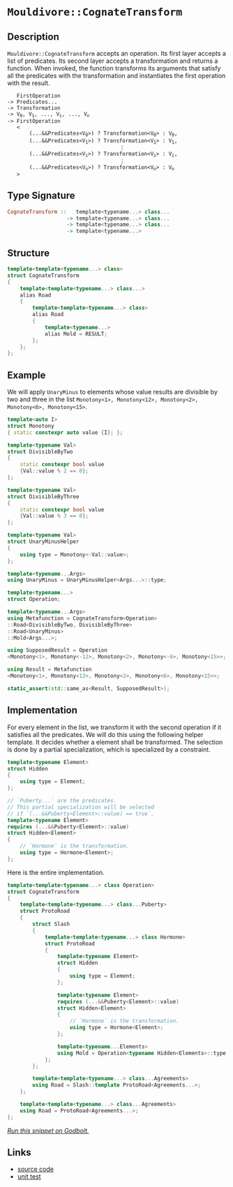 <!-- Copyright 2024 Feng Mofan
SPDX-License-Identifier: Apache-2.0 -->

# `Mouldivore::CognateTransform`

## Description

`Mouldivore::CognateTransform` accepts an operation.
Its first layer accepts a list of predicates.
Its second layer accepts a transformation and returns a function.
When invoked, the function transforms its arguments that satisfy all the predicates with the transformation and instantiates the first operation with the result.

<pre><code>   FirstOperation
-> Predicates...
-> Transformation
-> V<sub>0</sub>, V<sub>1</sub>, ..., V<sub>i</sub>, ..., V<sub>n</sub>
-> FirstOperation
   <
       (...&&Predicates&lt;V<sub>0</sub>&gt;) ? Transformation&lt;V<sub>0</sub>&gt; : V<sub>0</sub>,
       (...&&Predicates&lt;V<sub>1</sub>&gt;) ? Transformation&lt;V<sub>1</sub>&gt; : V<sub>1</sub>,
                                    &vellip;
       (...&&Predicates&lt;V<sub>i</sub>&gt;) ? Transformation&lt;V<sub>i</sub>&gt; : V<sub>i</sub>,
                                    &vellip;
       (...&&Predicates&lt;V<sub>n</sub>&gt;) ? Transformation&lt;V<sub>n</sub>&gt; : V<sub>n</sub>
   ></code></pre>

## Type Signature

```Haskell
CognateTransform ::   template<typename...> class...
                   -> template<typename...> class...
                   -> template<typename...> class...
                   -> template<typename...>
```

## Structure

```C++
template<template<typename...> class>
struct CognateTransform
{
    template<template<typename...> class...>
    alias Road
    {
        template<template<typename...> class>
        alias Road
        {
            template<typename...>
            alias Mold = RESULT;
        };
    };
};
```

## Example

We will apply `UnaryMinus` to elements whose value results are divisible by two and three in the list `Monotony<1>, Monotony<12>, Monotony<2>, Monotony<6>, Monotony<15>`.

```C++
template<auto I>
struct Monotony
{ static constexpr auto value {I}; };

template<typename Val>
struct DivisibleByTwo
{
    static constexpr bool value
    {Val::value % 2 == 0};
};

template<typename Val>
struct DivisibleByThree
{
    static constexpr bool value
    {Val::value % 3 == 0};
};

template<typename Val>
struct UnaryMinusHelper
{
    using type = Monotony<-Val::value>;
};

template<typename...Args>
using UnaryMinus = UnaryMinusHelper<Args...>::type;

template<typename...>
struct Operation;

template<typename...Args>
using Metafunction = CognateTransform<Operation>
::Road<DivisibleByTwo, DivisibleByThree>
::Road<UnaryMinus>
::Mold<Args...>;

using SupposedResult = Operation
<Monotony<1>, Monotony<-12>, Monotony<2>, Monotony<-6>, Monotony<15>>;

using Result = Metafunction
<Monotony<1>, Monotony<12>, Monotony<2>, Monotony<6>, Monotony<15>>;

static_assert(std::same_as<Result, SupposedResult>);
```

## Implementation

For every element in the list, we transform it with the second operation if it satisfies all the predicates.
We will do this using the following helper template.
It decides whether a element shall be transformed.
The selection is done by a partial specialization, which is specialized by a constraint.

```C++
template<typename Element>
struct Hidden 
{
    using type = Element;
};

// `Puberty...` are the predicates.
// This partial specialization will be selected
// if `(...&&Puberty<Element>::value) == true`.
template<typename Element>
requires (...&&Puberty<Element>::value)
struct Hidden<Element>
{
    // `Hormone` is the transformation.
    using type = Hormone<Element>;
};
```

Here is the entire implementation.

```C++
template<template<typename...> class Operation>
struct CognateTransform
{
    template<template<typename...> class...Puberty>
    struct ProtoRoad
    {
        struct Slash
        {
            template<template<typename...> class Hormone>
            struct ProtoRoad
            {
                template<typename Element>
                struct Hidden 
                {
                    using type = Element;
                };

                template<typename Element>
                requires (...&&Puberty<Element>::value)
                struct Hidden<Element>
                {
                    // `Hormone` is the transformation.
                    using type = Hormone<Element>;
                };

                template<typename...Elements>
                using Mold = Operation<typename Hidden<Elements>::type...>;
            };
        };

        template<template<typename...> class...Agreements>
        using Road = Slash::template ProtoRoad<Agreements...>;
    };

    template<template<typename...> class...Agreements>
    using Road = ProtoRoad<Agreements...>;
};
```

[*Run this snippet on Godbolt.*](https://godbolt.org/#z:OYLghAFBqd5QCxAYwPYBMCmBRdBLAF1QCcAaPECAMzwBtMA7AQwFtMQByARg9KtQYEAysib0QXACx8BBAKoBnTAAUAHpwAMvAFYTStJg1DIApACYAQuYukl9ZATwDKjdAGFUtAK4sGIAMykrgAyeAyYAHI%2BAEaYxAEA7KQADqgKhE4MHt6%2BASlpGQKh4VEssfH%2BSXaYDplCBEzEBNk%2BfoHVtQL1jQTFkTFxibYNTS257SO9Yf1lg5UAlLaoXsTI7BwEmCzJBpsm/m6b27uY%2B4cAnsmMrJgAdPf72ADUyAYKCk8A8lfETI4CjxMGgAggoCMQvA4nh5gMxNgAVX4MBT8YgsIHAkwJKwgp54p5HHZ/U4HQknM4ES7XNj3W6PF5vBS05RecqUwG4/FgiFQ5TEVBEABKqCY6Ax%2BKeWJxwIlEu5kIITyEbwQ4tleKlavVErJxIpWyJe1JVOYNIe/meryY7yeAAkSCwBCTsFrtXj5bz%2BUKRWLOW6NdjXf78bqjRcrqbME9sPQ2IIOTLg7KPYrbXh0FgGJK/UmA9Lc26vOkjASqZL/AARaOxxgEfb5gsBiv1jFBpOhknh6lRmNbWsJxt44iYACOXjww4%2BEFp5gAbHOWWzzmde3G6xaQCAAG5iLyYeZt4Mpu3pzMrmvxi2H/2anODp4AegfktnGntaKdJlfTzwHwICCjcFDBRB0/kyOk70HIswmAUsrnLKt30dcJzz7S8XX8BtGyxZtMNbSDgw7CkTRuWlV1rBQByg4tYIAWU8dAEK%2BH4wIBY0IxuE8M0YVC10ojcQEpK4ZyvPCCNlHCW3EySxMxcSiNJA1yXY7sRMtRlaWBYBhzQgh%2BJdcToJLYVRSY5VrSQQSlOJJ4%2BQFVATLFA4tJ0vi1KkxMmw810FMOaywyE1TzXU60mXuFzMF0/TXSM2DHKYuzvVFM4Iqi9zZJk6UMQfAAqPL8oKwqH2ygqnnhTAwQ%2BAripBXLCvq/KarkzEzH8MJXi8LByzcLxHFoQhlyvEEMV8phetQJ4AEkE2PeiGHshhl2G7EnjBMDkBeAQwUwVRkmIJ4xqIJ4d28KMpWmhJcIsSVLu82rSorPAt1/PBonoCxznhAB3CbqpG/zO0CyMngANTEGbwQVJ5Hue9I3swD7vtQVtAxzNbHA2tBkU2Xb9uiVBPGO3dThzKUwdoTcTr3SUzAAVieMwEP2KsNEylGrvw4E6ry6Gnpe%2BHEYQHSnj%2BkFfKBzjyYhnlFRh/n3s%2BoXIpRrDVoaDHNuxna9qefHCapknPJuixycp4mafp/wmcrJ5WdujL7ay%2B78qeORmGIc5aLCIsRca/7jj1FTgalobQUhqE3caT3vYUW1MFoH4VZimi4LOm25oWwa3AAWlN7dicBB2OeGsWAeIjizVuYFiGAaKQVi133ejhgfeZxuo69lvY/jxPnJrsK6QEwK7q50rsFUVgdijUXgXFkjK%2BlqHvjiViGBHueK7ucL%2B4TBvaMwBoqC8BhOizNuYThTBEWA1F0QOZffn%2BNfQ83RyzjluGFaR0hedh16v6Vs6DEr8fRnEjh7TuRYEybnorQJybhq613Sk7YEDchBeGSKkJQ6BBQVS8LQRUbcH6r1bAcDORBFpnC4I8H%2B5CBBZ2zlwMwNCnh0MoQcZhFpaECEzmcbO84uGsJ4RQrOXBaaFwwighuuCFD4MIenA%2BTAj4nyfqQtwbDREsI0VQzh2BuHzREWcXR%2BjeEHAEXooRBj6FUPEaJSRnN0Z4GQAAfVCnEAgEAwToE3AoG4rj%2BJuBkXIn%2B6DMFpEwDgvBBDHgHkwhwRYFMOC014H4DgWhSCoE4G4aw1hVrLFWGdVqPBSAEE0PExYABrEAtMzC3ASGYSQAAORptMNAAE4akaFnI0wIiTJC8BYBIDQGhSCpPSZkjgvAFAgBGaUtJ8TSBwFgDARAIBlgEGSL1cglA0DbDoHECINxOCqEabOfhkgnjAGQBtKQtwzC8AiYQEg6Y9D8EECIMQ7ApAyEEIoFQ6h5mkF0FwUgX1fjJE4DwBJnBkmjLKRkzgnxeqbMVKgKgTwTlnNnBcq5NzJB3KeBADwez6D7XMP4Lg8xeBzK0IsCASBdnJH2WQCgEBGXMpAMAKQZg%2BB0E2MQaZEBojwuiGEKOkLeCiqbp8aI2gahzOKbstcnwGC0HOPCrA0QvDADcGIWg0zuC8CwCwQwwBxCAvwMOWoW4Krwp2jUXq6xilhE2Ik9J/Voi/A9h4LA8LwR4EGYa0gNriD4yUBWLYpr%2BpGDKYsKgBha4gzwJgL6y9UnFLecIUQ4hvmZr%2BWoeFwL9CmpQDkyw%2BhXrTMgIsVAyQn4Guzl45mphLDWDMOMkNxB0y2urbYeO8rMguAYO4TwrQ9AhGmKUcoegsGFCyKO3IILZ1Pz6FOwYIKOhP26KMBdfgN39tPtuqYJQBjxA3ZMMYe7hg9FXaeiQiwFD5LWPe/QMKUnwomRi055zLnXKeLcxmEBcBPLJUUqlJTY2LAAqKQYEBKkgEkP4W4bTKiSA0JIBpr4NC01nG019HB%2BmkEGRS24s4uDdLaY08jtNJBiJQ7OOFgKJlTJmRB%2BZdKVn0rWcirZrL2WksOWwTgjQWBbgSNnJgDJTX/rabcLgtx0mPKIF27xILM0fJzdIPNSgC2At0DysFTAIWGuhUk99THEU8dReikTYmJNSZLFwWT8mNCEuJUy0lNN/BmHAzShZXH%2BNxG2Wy1AJLBi2fE1aIwTmuAjJoAQuIgrhWAqleKoNqWPYyrlQ4CVpAlW1hVWqjVmAtU6r1Qa4pxqo3rHSZagdNqDWKdUA6zYuWXXx3hR6r15wfU1epV2wNxSQ1hswBGk1Rho2gHY3wBNCgk0prTbl9T2avladkPmgF6T9PFpjS2qw5aPVVrgxkutmQG1NsrHtttHa4gqZ7cdzdg6ICuEveO4dt7ZhnvyOkJ%2Br2l0FBXZOu9%2B77BbovbuvQj2uiTA%2B9O89PQ/vXqaLD9dD6n1fNM7CsZvBP0Rfs1F2CTm5MKcJcB5TXnKXUsg6QaDWB4jHb6QMgIsn0MJFpm0hICR/AYckNikF2OEWTNsKxvzHH4BcfWSi4LgXiCCfWCJ7FTwWAKC3BtLcROThggefgZTLy1OyA06tn58gdObZ0HkQzxmoX4axx%2ByzGzepPDRQdNEivleq%2BOhr4kYI3OhY83ELz/hfOxsWQyv3zLpfh9JduZAmDnHq7ac4zXBBXGu603yxLlBkvpIy%2Bq9LYrMuyvlbl/LghCt59qyV7VuraD6ty1VibfXSB1etbawF9rkCOra4IDrgKutR1636gbuXhvhLG1GmCIf41METcm1NEYlsG5WxINbvzTeFryAYXbZabCHfgDW07W1OAPi8aW1tlh20487d2o7D6D1PyHSOnIV6J0ns%2BzOgHmREfLsyCjr7UOGAj1EcACj0/9Idwdn9wCb0gd39KUlgVhn04DElbcLMOAXcWA3cVc1cvdNgfcgMdcSAKdg92MoNMAYN6dTNCNBkzBZN/B/BaZWlaNhk6CEhulGNxlOAWNZlqcqlJAEg7k2cuApA2lWcUMuAkhEl/BzMOChdRdTN7l2CcdOC2NaVFgQ10hnBJAgA%3D%3D)

## Links

- [source code](../../../../conceptrodon/descend/mouldivore/cognate_transform.hpp)
- [unit test](../../../../tests/unit/metafunctions/mouldivore/cognate_transform.test.hpp)
